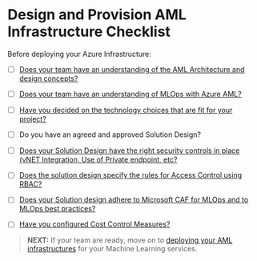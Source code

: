 # Design and Provision AML Infrastructure Checklist

Before deploying your Azure Infrastructure:

- [ ] [Does your team have an understanding of the AML Architecture and design concepts?](/2-Design/1-MLOpsArchitectureConcepts.md)

- [ ] [Does your team have an understanding of MLOps with Azure AML?](/2-Design/2-ModelManagement.md)

- [ ] [Have you decided on the technology choices that are fit for your project?](/2-Design/3-InfrastructureServiceManagement/1-AMLTechChoices.md)

- [ ] Do you have an agreed and approved Solution Design?

- [ ] [Does your Solution Design have the right security controls in place (vNET Integration, Use of Private endpoint, etc?](/2-Design/3-InfrastructureServiceManagement/3-EnterpriseSecurity%26Governance.md)

- [ ] [Does the solution design specify the rules for Access Control using RBAC?](/2-Design/3-InfrastructureServiceManagement/5-how-to-assign-roles.md)

- [ ] [Does your Solution design adhere to Microsoft CAF for MLOps and to MLOps best practices?](https://docs.microsoft.com/en-us/azure/cloud-adoption-framework/ready/azure-best-practices/ai-machine-learning-mlops#machine-learning-devops-mlops-best-practices-with-azure-machine-learning)

- [ ] [Have you configured Cost Control Measures?](/2-Design/3-InfrastructureServiceManagement/6-cost-managementmd)

> **NEXT:** If your team are ready, move on to [deploying your AML infrastructures](/3-Deploy/README.md) for your Machine Learning services. 